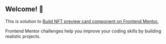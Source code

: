 ## Welcome! 👋

This is solution to <a href='https://www.frontendmentor.io/challenges/nft-preview-card-component-SbdUL_w0U'>Build NFT preview card component on Frontend Mentor.</a>

Frontend Mentor challenges help you improve your coding skills by building realistic projects.
